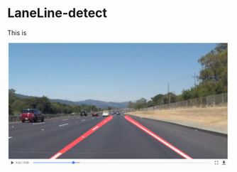 # LaneLine-detect

This is 





![Aaron Swartz](https://github.com/nicholas-tien/LaneLine-detect/blob/master/result-image/%E9%80%89%E5%8C%BA_062.png?raw=true)
